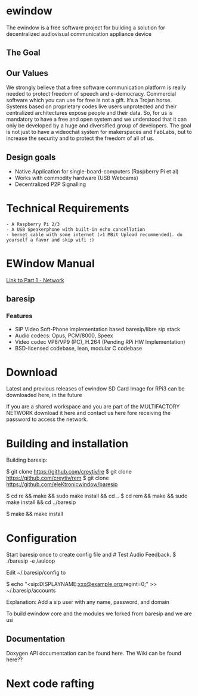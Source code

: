 ewindow
=======

The ewindow is a free software project for building a solution for decentralized audiovisual communication appliance device
 
## The Goal
 
## Our Values
We    strongly believe that a free software communication platform is really  needed to protect freedom of speech and e-democracy. Commercial software which you can use for free is not a gift. It’s a Trojan horse.   Systems based on proprietary codes live users   unprotected and their   centralized architectures expose people and   their data.
So,    for us is mandatory to have a free and open system and we understood     that it can only be developed by a huge and diversified group of     developers. The goal is not just to have a videochat system for     makerspaces and FabLabs, but to increase the security and to protect    the  freedom of all of us.

Design goals
------------

* Native Application for single-board-computers (Raspberry Pi et al)
* Works with commodity hardware (USB Webcams)
* Decentralized P2P Signalling


Technical Requirements
======================
 

    - A Raspberry Pi 2/3
    - A USB Speakerphone with built-in echo cancellation 
    - hernet cable with some internet (>1 MBit Upload recommended). do yourself a favor and skip wifi :)     

# EWindow Manual

[Link to Part 1 - Network](manual/EWindow-1.md)


## baresip

### Features

-    SIP Video Soft-Phone implementation based baresip/libre sip stack
-    Audio codecs: Opus, PCM/8000, Speex
-    Video codec VP8/VP9 (PC), H.264 (Pending RPi HW Implementation)
-    BSD-licensed codebase, lean, modular C codebase

 

Download  
========
Latest and previous releases of ewindow SD Card Image for RPi3 can be downloaded here, in the future
 
If you are a shared workspace and you are part of the  MULTIFACTORY NETWORK
download it here and contact us here fore receiving the password to access the network.
 
 
Building and installation  
==================
 

Building baresip:
 
$ git clone https://github.com/creytiv/re
$ git clone https://github.com/creytiv/rem
$ git clone https://github.com/eleKtronicwindow/baresip
 
$ cd re && make && sudo make install && cd ..
$ cd rem && make && sudo make install && cd ../baresip
 
$ make && make install
 
 
Configuration
=============
 
Start baresip once to create config file and  # Test Audio Feedback.
$ ./baresip -e /auloop
 
Edit ~/.baresip/config to 
 
$ echo "<sip:DISPLAYNAME:xxx@example.org;regint=0;" >> ~/.baresip/accounts 
 
Explanation: Add a sip user with any name, password, and domain 
 
 
To build ewindow core and the modules we forked from baresip and we are usi
 
 
 
 
 
 
Documentation
-------------
 
 
 
Doxygen API documentation can be found here. 
The Wiki can be found here??
 
 
Next code rafting
==============
